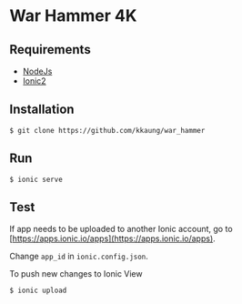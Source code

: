 War Hammer 4K
===

Requirements
---
 * [NodeJs](https://nodejs.org/en/)
 * [Ionic2](http://ionicframework.com/docs/v2/intro/installation/)

Installation
---

```
$ git clone https://github.com/kkaung/war_hammer
```

Run
---

```
$ ionic serve
```

Test
---

If app needs to be uploaded to another Ionic account, go to [https://apps.ionic.io/apps](https://apps.ionic.io/apps).

Change `app_id` in `ionic.config.json`.

To push new changes to Ionic View

```
$ ionic upload
```